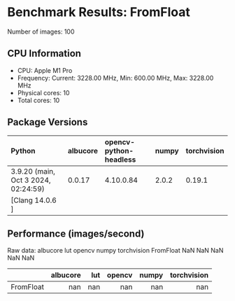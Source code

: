 # Benchmark Results: FromFloat

Number of images: 100

## CPU Information

- CPU: Apple M1 Pro
- Frequency: Current: 3228.00 MHz, Min: 600.00 MHz, Max: 3228.00 MHz
- Physical cores: 10
- Total cores: 10

## Package Versions

| Python                                | albucore   | opencv-python-headless   | numpy   | torchvision   |
|:--------------------------------------|:-----------|:-------------------------|:--------|:--------------|
| 3.9.20 (main, Oct  3 2024, 02:24:59)  | 0.0.17     | 4.10.0.84                | 2.0.2   | 0.19.1        |
| [Clang 14.0.6 ]                       |            |                          |         |               |

## Performance (images/second)

Raw data:
           albucore  lut  opencv  numpy  torchvision
FromFloat       NaN  NaN     NaN    NaN          NaN

|           |   albucore |   lut |   opencv |   numpy |   torchvision |
|:----------|-----------:|------:|---------:|--------:|--------------:|
| FromFloat |        nan |   nan |      nan |     nan |           nan |
